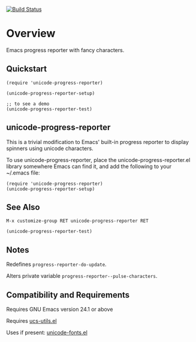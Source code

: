 [![Build Status](https://secure.travis-ci.org/rolandwalker/unicode-progress-reporter.png)](http://travis-ci.org/rolandwalker/unicode-progress-reporter)

Overview
========

Emacs progress reporter with fancy characters.

Quickstart
----------

	(require 'unicode-progress-reporter)

	(unicode-progress-reporter-setup)

	;; to see a demo
	(unicode-progress-reporter-test)

unicode-progress-reporter
-------------------------

This is a trivial modification to Emacs' built-in progress
reporter to display spinners using unicode characters.

To use unicode-progress-reporter, place the
unicode-progress-reporter.el library somewhere Emacs can
find it, and add the following to your ~/.emacs file:

	(require 'unicode-progress-reporter)
	(unicode-progress-reporter-setup)

See Also
--------

	M-x customize-group RET unicode-progress-reporter RET

	(unicode-progress-reporter-test)

Notes
-----

Redefines `progress-reporter-do-update`.

Alters private variable `progress-reporter--pulse-characters`.

Compatibility and Requirements
------------------------------

Requires GNU Emacs version 24.1 or above

Requires [ucs-utils.el](http://github.com/rolandwalker/ucs-utils)

Uses if present: [unicode-fonts.el](http://github.com/rolandwalker/unicode-fonts)
